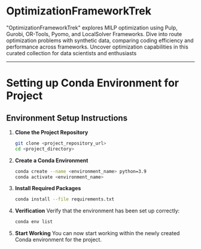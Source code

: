 # OptimizationFrameworkTrek
"OptimizationFrameworkTrek" explores MILP optimization using Pulp, Gurobi, OR-Tools, Pyomo, and LocalSolver Frameworks. Dive into route optimization problems with synthetic data, comparing coding efficiency and performance across frameworks. Uncover optimization capabilities in this curated collection for data scientists and enthusiasts

---

# Setting up Conda Environment for Project

## Environment Setup Instructions

1. **Clone the Project Repository**
    ```bash
    git clone <project_repository_url>
    cd <project_directory>
    ```

2. **Create a Conda Environment**
    ```bash
    conda create --name <environment_name> python=3.9
    conda activate <environment_name>
    ```

3. **Install Required Packages**
    ```bash
    conda install --file requirements.txt
    ```

4. **Verification**
    Verify that the environment has been set up correctly:
    ```bash
    conda env list
    ```

5. **Start Working**
    You can now start working within the newly created Conda environment for the project.
